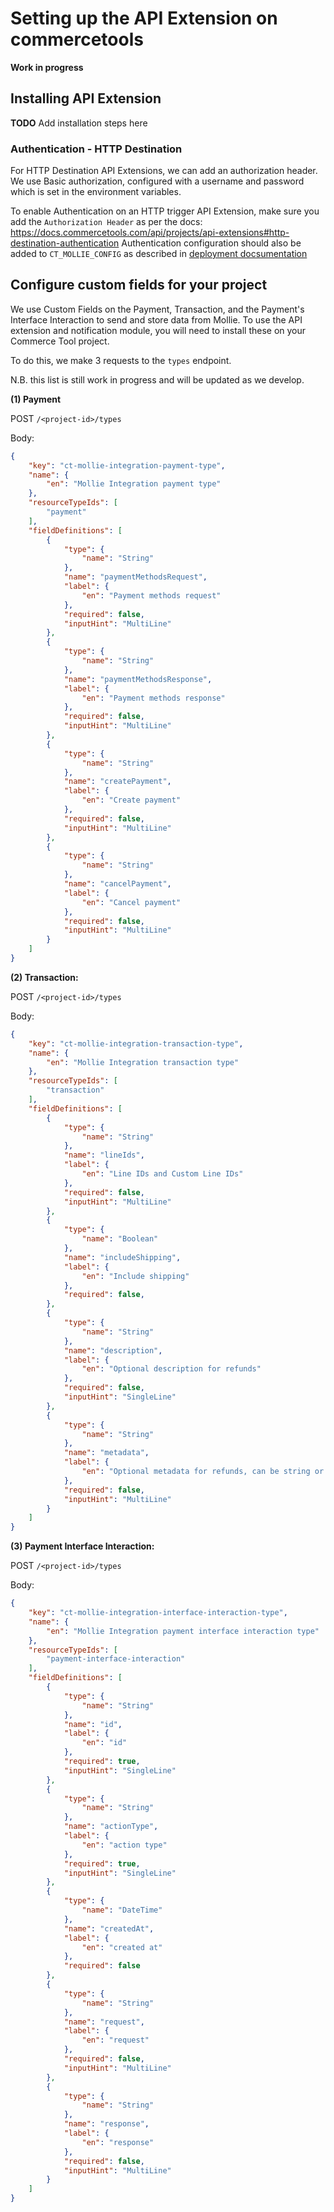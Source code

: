 # Setting up the API Extension on commercetools

**Work in progress**

## Installing API Extension

**TODO** Add installation steps here

### Authentication - HTTP Destination

For HTTP Destination API Extensions, we can add an authorization header. We use Basic authorization, configured with a username and password which is set in the environment variables.

To enable Authentication on an HTTP trigger API Extension, make sure you add the `Authorization Header` as per the docs:
https://docs.commercetools.com/api/projects/api-extensions#http-destination-authentication
Authentication configuration should also be added to `CT_MOLLIE_CONFIG` as described in [deployment docsumentation](./deployment.md)

## Configure custom fields for your project

We use Custom Fields on the Payment, Transaction, and the Payment's Interface Interaction to send and store data from Mollie. To use the API extension and notification module, you will need to install these on your Commerce Tool project.

To do this, we make 3 requests to the `types` endpoint.

N.B. this list is still work in progress and will be updated as we develop.

**(1) Payment**

POST `/<project-id>/types`

Body:

```json
{
    "key": "ct-mollie-integration-payment-type",
    "name": {
        "en": "Mollie Integration payment type"
    },
    "resourceTypeIds": [
        "payment"
    ],
    "fieldDefinitions": [
        {
            "type": {
                "name": "String"
            },
            "name": "paymentMethodsRequest",
            "label": {
                "en": "Payment methods request"
            },
            "required": false,
            "inputHint": "MultiLine"
        },
        {
            "type": {
                "name": "String"
            },
            "name": "paymentMethodsResponse",
            "label": {
                "en": "Payment methods response"
            },
            "required": false,
            "inputHint": "MultiLine"
        },
        {
            "type": {
                "name": "String"
            },
            "name": "createPayment",
            "label": {
                "en": "Create payment"
            },
            "required": false,
            "inputHint": "MultiLine"
        },
        {
            "type": {
                "name": "String"
            },
            "name": "cancelPayment",
            "label": {
                "en": "Cancel payment"
            },
            "required": false,
            "inputHint": "MultiLine"
        }
    ]
}
```

**(2) Transaction:**

POST `/<project-id>/types`

Body:

```JSON
{
    "key": "ct-mollie-integration-transaction-type",
    "name": {
        "en": "Mollie Integration transaction type"
    },
    "resourceTypeIds": [
        "transaction"
    ],
    "fieldDefinitions": [
        {
            "type": {
                "name": "String"
            },
            "name": "lineIds",
            "label": {
                "en": "Line IDs and Custom Line IDs"
            },
            "required": false,
            "inputHint": "MultiLine"
        },
        {
            "type": {
                "name": "Boolean"
            },
            "name": "includeShipping",
            "label": {
                "en": "Include shipping"
            },
            "required": false,
        },
        {
            "type": {
                "name": "String"
            },
            "name": "description",
            "label": {
                "en": "Optional description for refunds"
            },
            "required": false,
            "inputHint": "SingleLine"
        },
        {
            "type": {
                "name": "String"
            },
            "name": "metadata",
            "label": {
                "en": "Optional metadata for refunds, can be string or stringified JSON"
            },
            "required": false,
            "inputHint": "MultiLine"
        }
    ]
}
```

**(3) Payment Interface Interaction:**

POST `/<project-id>/types`

Body:

```json
{
    "key": "ct-mollie-integration-interface-interaction-type",
    "name": {
        "en": "Mollie Integration payment interface interaction type"
    },
    "resourceTypeIds": [
        "payment-interface-interaction"
    ],
    "fieldDefinitions": [
        {
            "type": {
                "name": "String"
            },
            "name": "id",
            "label": {
                "en": "id"
            },
            "required": true,
            "inputHint": "SingleLine"
        },
        {
            "type": {
                "name": "String"
            },
            "name": "actionType",
            "label": {
                "en": "action type"
            },
            "required": true,
            "inputHint": "SingleLine"
        },
        {
            "type": {
                "name": "DateTime"
            },
            "name": "createdAt",
            "label": {
                "en": "created at"
            },
            "required": false
        },
        {
            "type": {
                "name": "String"
            },
            "name": "request",
            "label": {
                "en": "request"
            },
            "required": false,
            "inputHint": "MultiLine"
        },
        {
            "type": {
                "name": "String"
            },
            "name": "response",
            "label": {
                "en": "response"
            },
            "required": false,
            "inputHint": "MultiLine"
        }
    ]
}
```
